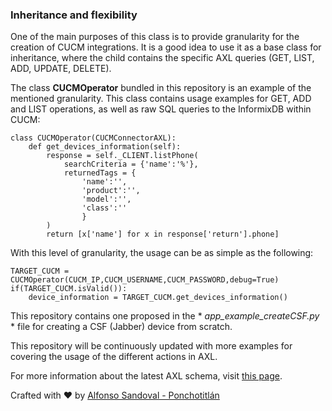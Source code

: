 ### Inheritance and flexibility
One of the main purposes of this class is to provide granularity for the creation of CUCM integrations. It is a good idea to use it as a base class for inheritance, where the child contains the specific AXL queries (GET, LIST, ADD, UPDATE, DELETE).

The class **CUCMOperator** bundled in this repository is an example of the mentioned granularity. This class contains usage examples for GET, ADD and LIST operations, as well as raw SQL queries to the InformixDB within CUCM:

```
class CUCMOperator(CUCMConnectorAXL):
    def get_devices_information(self):
        response = self._CLIENT.listPhone(
            searchCriteria = {'name':'%'},
            returnedTags = {
                'name':'',
                'product':'',
                'model':'',
                'class':''
                }
        )
        return [x['name'] for x in response['return'].phone]
```

With this level of granularity, the usage can be as simple as the following:

```
TARGET_CUCM = CUCMOperator(CUCM_IP,CUCM_USERNAME,CUCM_PASSWORD,debug=True)
if(TARGET_CUCM.isValid()):
    device_information = TARGET_CUCM.get_devices_information()
```

This repository contains one proposed in the * *app_example_createCSF.py* * file for creating a CSF (Jabber) device from scratch. 

This repository will be continuously updated with more examples for covering the usage of the different actions in AXL.

For more information about the latest AXL schema, visit [this page](https://developer.cisco.com/docs/axl-schema-reference/).

Crafted with :heart: by [Alfonso Sandoval - Ponchotitlán](www.linkedin.com/in/asandovalros)